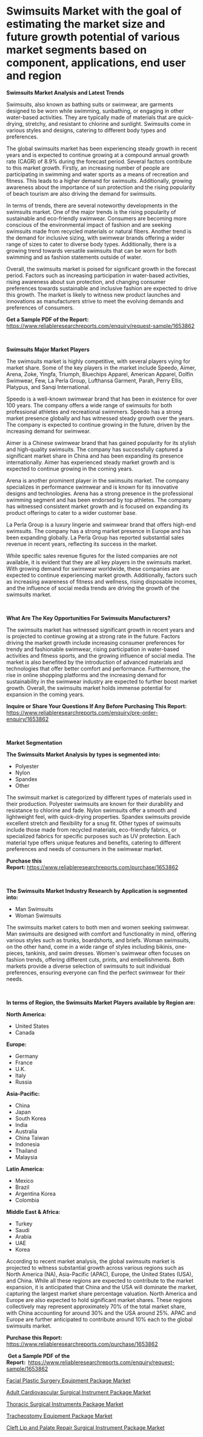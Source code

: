 <p><h1>Swimsuits Market with the goal of estimating the market size and future growth potential of various market segments based on component, applications, end user and region</h1></p><p><strong>Swimsuits Market Analysis and Latest Trends</strong></p>
<p><p>Swimsuits, also known as bathing suits or swimwear, are garments designed to be worn while swimming, sunbathing, or engaging in other water-based activities. They are typically made of materials that are quick-drying, stretchy, and resistant to chlorine and sunlight. Swimsuits come in various styles and designs, catering to different body types and preferences.</p><p>The global swimsuits market has been experiencing steady growth in recent years and is expected to continue growing at a compound annual growth rate (CAGR) of 8.9% during the forecast period. Several factors contribute to this market growth. Firstly, an increasing number of people are participating in swimming and water sports as a means of recreation and fitness. This leads to a higher demand for swimsuits. Additionally, growing awareness about the importance of sun protection and the rising popularity of beach tourism are also driving the demand for swimsuits.</p><p>In terms of trends, there are several noteworthy developments in the swimsuits market. One of the major trends is the rising popularity of sustainable and eco-friendly swimwear. Consumers are becoming more conscious of the environmental impact of fashion and are seeking swimsuits made from recycled materials or natural fibers. Another trend is the demand for inclusive sizing, with swimwear brands offering a wider range of sizes to cater to diverse body types. Additionally, there is a growing trend towards versatile swimsuits that can be worn for both swimming and as fashion statements outside of water.</p><p>Overall, the swimsuits market is poised for significant growth in the forecast period. Factors such as increasing participation in water-based activities, rising awareness about sun protection, and changing consumer preferences towards sustainable and inclusive fashion are expected to drive this growth. The market is likely to witness new product launches and innovations as manufacturers strive to meet the evolving demands and preferences of consumers.</p></p>
<p><strong>Get a Sample PDF of the Report:&nbsp;</strong> <a href="https://www.reliableresearchreports.com/enquiry/request-sample/1653862">https://www.reliableresearchreports.com/enquiry/request-sample/1653862</a></p>
<p>&nbsp;</p>
<p><strong>Swimsuits Major Market Players</strong></p>
<p><p>The swimsuits market is highly competitive, with several players vying for market share. Some of the key players in the market include Speedo, Aimer, Arena, Zoke, Yingfa, Triumph, Bluechips Apparel, American Apparel, Dolfin Swimwear, Few, La Perla Group, Lufthansa Garment, Parah, Perry Ellis, Platypus, and Sanqi International.</p><p>Speedo is a well-known swimwear brand that has been in existence for over 100 years. The company offers a wide range of swimsuits for both professional athletes and recreational swimmers. Speedo has a strong market presence globally and has witnessed steady growth over the years. The company is expected to continue growing in the future, driven by the increasing demand for swimwear.</p><p>Aimer is a Chinese swimwear brand that has gained popularity for its stylish and high-quality swimsuits. The company has successfully captured a significant market share in China and has been expanding its presence internationally. Aimer has experienced steady market growth and is expected to continue growing in the coming years.</p><p>Arena is another prominent player in the swimsuits market. The company specializes in performance swimwear and is known for its innovative designs and technologies. Arena has a strong presence in the professional swimming segment and has been endorsed by top athletes. The company has witnessed consistent market growth and is focused on expanding its product offerings to cater to a wider customer base.</p><p>La Perla Group is a luxury lingerie and swimwear brand that offers high-end swimsuits. The company has a strong market presence in Europe and has been expanding globally. La Perla Group has reported substantial sales revenue in recent years, reflecting its success in the market.</p><p>While specific sales revenue figures for the listed companies are not available, it is evident that they are all key players in the swimsuits market. With growing demand for swimwear worldwide, these companies are expected to continue experiencing market growth. Additionally, factors such as increasing awareness of fitness and wellness, rising disposable incomes, and the influence of social media trends are driving the growth of the swimsuits market.</p></p>
<p>&nbsp;</p>
<p><strong>What Are The Key Opportunities For Swimsuits Manufacturers?</strong></p>
<p><p>The swimsuits market has witnessed significant growth in recent years and is projected to continue growing at a strong rate in the future. Factors driving the market growth include increasing consumer preferences for trendy and fashionable swimwear, rising participation in water-based activities and fitness sports, and the growing influence of social media. The market is also benefited by the introduction of advanced materials and technologies that offer better comfort and performance. Furthermore, the rise in online shopping platforms and the increasing demand for sustainability in the swimwear industry are expected to further boost market growth. Overall, the swimsuits market holds immense potential for expansion in the coming years.</p></p>
<p><strong>Inquire or Share Your Questions If Any Before Purchasing This Report:</strong> <a href="https://www.reliableresearchreports.com/enquiry/pre-order-enquiry/1653862">https://www.reliableresearchreports.com/enquiry/pre-order-enquiry/1653862</a></p>
<p>&nbsp;</p>
<p><strong>Market Segmentation</strong></p>
<p><strong>The Swimsuits Market Analysis by types is segmented into:</strong></p>
<p><ul><li>Polyester</li><li>Nylon</li><li>Spandex</li><li>Other</li></ul></p>
<p><p>The swimsuit market is categorized by different types of materials used in their production. Polyester swimsuits are known for their durability and resistance to chlorine and fade. Nylon swimsuits offer a smooth and lightweight feel, with quick-drying properties. Spandex swimsuits provide excellent stretch and flexibility for a snug fit. Other types of swimsuits include those made from recycled materials, eco-friendly fabrics, or specialized fabrics for specific purposes such as UV protection. Each material type offers unique features and benefits, catering to different preferences and needs of consumers in the swimwear market.</p></p>
<p><strong>Purchase this Report:&nbsp;</strong><a href="https://www.reliableresearchreports.com/purchase/1653862">https://www.reliableresearchreports.com/purchase/1653862</a></p>
<p>&nbsp;</p>
<p><strong>The Swimsuits Market Industry Research by Application is segmented into:</strong></p>
<p><ul><li>Man Swimsuits</li><li>Woman Swimsuits</li></ul></p>
<p><p>The swimsuits market caters to both men and women seeking swimwear. Man swimsuits are designed with comfort and functionality in mind, offering various styles such as trunks, boardshorts, and briefs. Woman swimsuits, on the other hand, come in a wide range of styles including bikinis, one-pieces, tankinis, and swim dresses. Women's swimwear often focuses on fashion trends, offering different cuts, prints, and embellishments. Both markets provide a diverse selection of swimsuits to suit individual preferences, ensuring everyone can find the perfect swimwear for their needs.</p></p>
<p>&nbsp;</p>
<p><strong>In terms of Region, the Swimsuits Market Players available by Region are:</strong></p>
<p>
    <p> <strong> North America: </strong>
        <ul>
            <li>United States</li>
            <li>Canada</li>
        </ul>
        </p> 
    <p> <strong> Europe: </strong>
        <ul>
            <li>Germany</li>
            <li>France</li>
            <li>U.K.</li>
            <li>Italy</li>
            <li>Russia</li>
        </ul>
        </p> 
    <p> <strong> Asia-Pacific: </strong>
        <ul>
            <li>China</li>
            <li>Japan</li>
            <li>South Korea</li>
            <li>India</li>
            <li>Australia</li>
            <li>China Taiwan</li>
            <li>Indonesia</li>
            <li>Thailand</li>
            <li>Malaysia</li>
        </ul>
        </p> 
    <p> <strong> Latin America: </strong>
        <ul>
            <li>Mexico</li>
            <li>Brazil</li>
            <li>Argentina Korea</li>
            <li>Colombia</li>
        </ul>
        </p> 
    <p> <strong> Middle East & Africa: </strong>
        <ul>
            <li>Turkey</li>
            <li>Saudi</li>
            <li>Arabia</li>
            <li>UAE</li>
            <li>Korea</li>
        </ul>
    </p>
    </p>
<p><p>According to recent market analysis, the global swimsuits market is projected to witness substantial growth across various regions such as North America (NA), Asia-Pacific (APAC), Europe, the United States (USA), and China. While all these regions are expected to contribute to the market expansion, it is anticipated that China and the USA will dominate the market, capturing the largest market share percentage valuation. North America and Europe are also expected to hold significant market shares. These regions collectively may represent approximately 70% of the total market share, with China accounting for around 30% and the USA around 25%. APAC and Europe are further anticipated to contribute around 10% each to the global swimsuits market.</p></p>
<p><strong>Purchase this Report: </strong><a href="https://www.reliableresearchreports.com/purchase/1653862">https://www.reliableresearchreports.com/purchase/1653862</a></p>
<p>&nbsp;<strong>Get a Sample PDF of the Report:&nbsp;&nbsp;</strong><a href="https://www.reliableresearchreports.com/enquiry/request-sample/1653862">https://www.reliableresearchreports.com/enquiry/request-sample/1653862</a></p>
<p><strong></strong></p>
<p><p><a href="https://medium.com/@geoanderson1978/facial-plastic-surgery-equipment-package-market-outlook-industry-overview-and-forecast-2024-to-a73407496bc3">Facial Plastic Surgery Equipment Package Market</a></p><p><a href="https://medium.com/@nayelibosco/adult-cardiovascular-surgical-instrument-package-market-size-reveals-the-best-marketing-channels-in-8c74851d9fc8">Adult Cardiovascular Surgical Instrument Package Market</a></p><p><a href="https://medium.com/@nayelibosco/analyzing-thoracic-surgical-instruments-package-market-global-industry-perspective-and-forecast-281f844ba2df">Thoracic Surgical Instruments Package Market</a></p><p><a href="https://medium.com/p/766ca041f5b6/edit">Tracheostomy Equipment Package Market</a></p><p><a href="https://medium.com/@geoanderson1978/cleft-lip-and-palate-repair-surgical-instrument-package-market-the-key-to-successful-business-51e6ce6bd154">Cleft Lip and Palate Repair Surgical Instrument Package Market</a></p></p>
